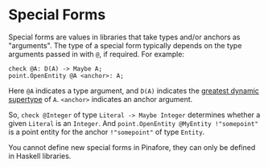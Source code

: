 # Special Forms

Special forms are values in libraries that take types and/or anchors as "arguments".
The type of a special form typically depends on the type arguments passed in with `@`, if required.
For example:

```pinafore nocheck
check @A: D(A) -> Maybe A;
point.OpenEntity @A <anchor>: A;
```

Here `@A` indicates a type argument, and `D(A)` indicates the [greatest dynamic supertype](dynamic-supertypes.md) of `A`.
`<anchor>` indicates an anchor argument.

So, `check @Integer` of type `Literal -> Maybe Integer` determines whether a given `Literal` is an `Integer`.
And `point.OpenEntity @MyEntity !"somepoint"` is a point entity for the anchor `!"somepoint"` of type `Entity`.

You cannot define new special forms in Pinafore, they can only be defined in Haskell libraries.
